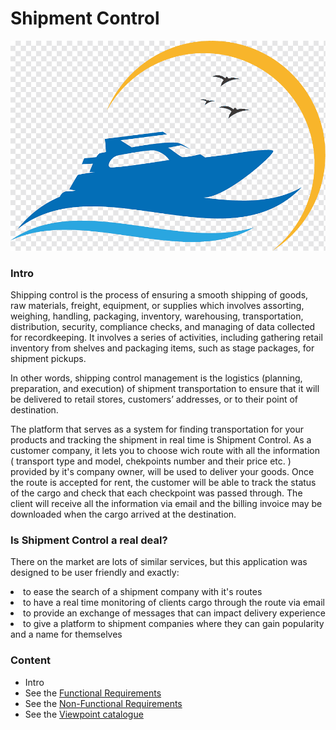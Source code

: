 # Shipment Control

[
![logo](https://github.com/isd-soft/shipment-control/blob/main/ShipmentControlfrontend/src/assets/shipment-controlll.png?raw=true)
](url)




### Intro

Shipping control is the process of ensuring a smooth shipping of goods, raw materials, freight, equipment, or supplies which involves assorting, weighing, handling, packaging, inventory, warehousing, transportation, distribution, security, compliance checks, and managing of data collected for recordkeeping. It involves a series of activities, including gathering retail inventory from shelves and packaging items, such as stage packages, for shipment pickups.

In other words, shipping control management is the logistics (planning, preparation, and execution) of shipment transportation to ensure that it will be delivered to retail stores, customers’ addresses, or to their point of destination. 

The platform that serves as a system for finding transportation for your products and tracking the shipment in real time is Shipment Control. As a customer company, it lets you to choose wich route with all the information ( transport type and model, chekpoints number and their price etc. ) provided by it's company owner, will be used to deliver your goods. Once the route is accepted for rent,  the customer will be able to track the status of the cargo and check that each checkpoint was passed through. The client will receive all the information via email and the billing invoice may be downloaded when the cargo arrived at the destination.


### Is Shipment Control a real deal?

There on the market are lots of similar services, but this application was designed to be user friendly and exactly:
<li> to ease the search of a shipment company with it's routes
<li> to have a real time monitoring of clients cargo through the route via email
<li> to provide an exchange of messages that can impact delivery experience
<li> to give a platform to shipment companies where they can gain popularity and a name for themselves


### Content
* Intro
* See the [Functional Requirements](https://github.com/isd-soft/shipment-control/wiki/Functional-Requirements)
* See the [Non-Functional Requirements](https://github.com/isd-soft/shipment-control/wiki/Non-Functional-Requirements)
* See the [Viewpoint catalogue](https://github.com/isd-soft/shipment-control/wiki/ViewPoints-Catalogue)
